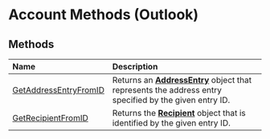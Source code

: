 
# Account Methods (Outlook)

## Methods



|**Name**|**Description**|
|:-----|:-----|
|[GetAddressEntryFromID](5aa9c67e-579f-5519-ed38-c80009cf506b.md)|Returns an  **[AddressEntry](d4a0a85e-8bab-bc56-57bc-d70c3c570c8e.md)** object that represents the address entry specified by the given entry ID.|
|[GetRecipientFromID](7b97ce67-6015-ece6-de1b-6d4226be83aa.md)|Returns the **[Recipient](8cee4d79-ec55-52a4-710b-6456944ca86d.md)** object that is identified by the given entry ID.|
